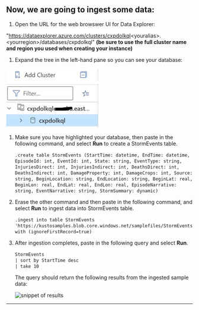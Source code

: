 ## Now, we are going to ingest some data:

1. Open the URL for the web browswer UI for Data Explorer: 

"https://dataexplorer.azure.com/clusters/cxpdolkql<youralias\>.<yourregion\>/databases/cxpdolkql"
**(be sure to use the full cluster name and region you used when creating your instance)**

1. Expand the tree in the left-hand pane so you can see your database:

![Expanded tree view of database browser](/images/TreeView.jpg "TreeView")

1. Make sure you have highlighted your database, then paste in the following command, and select **Run** to create a StormEvents table.

    ```Kusto
    .create table StormEvents (StartTime: datetime, EndTime: datetime, EpisodeId: int, EventId: int, State: string, EventType: string, InjuriesDirect: int, InjuriesIndirect: int, DeathsDirect: int, DeathsIndirect: int, DamageProperty: int, DamageCrops: int, Source: string, BeginLocation: string, EndLocation: string, BeginLat: real, BeginLon: real, EndLat: real, EndLon: real, EpisodeNarrative: string, EventNarrative: string, StormSummary: dynamic)
    ```

1. Erase the other command and then paste in the following command, and select **Run** to ingest data into StormEvents table.

    ```Kusto
    .ingest into table StormEvents 'https://kustosamples.blob.core.windows.net/samplefiles/StormEvents.csv' with (ignoreFirstRecord=true)
    ```

1. After ingestion completes, paste in the following query and select **Run**.

    ```Kusto
    StormEvents
    | sort by StartTime desc
    | take 10
    ```

    The query should return the following results from the ingested sample data:

    ![snippet of results](https://docs.microsoft.com/en-us/azure/data-explorer/media/ingest-sample-data/query-results.png "Snippet of top 10 results")

---
